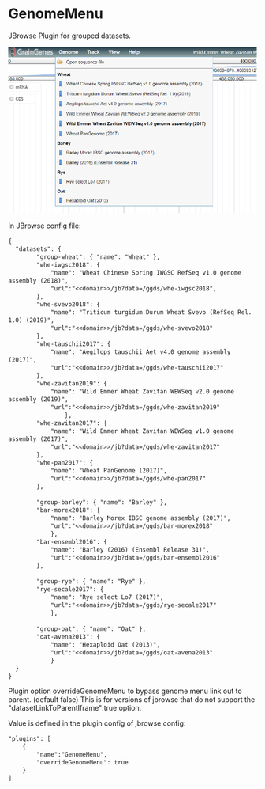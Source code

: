 # GenomeMenu

JBrowse Plugin for grouped datasets.

![alt text](https://raw.githubusercontent.com/GrainGenes/GenomeMenu/master/img/GenomeMenu.png "Example")

In JBrowse config file:
```
{
  "datasets": {
		"group-wheat": { "name": "Wheat" },
		"whe-iwgsc2018": {
			"name": "Wheat Chinese Spring IWGSC RefSeq v1.0 genome assembly (2018)",
			"url":"<<domain>>/jb?data=/ggds/whe-iwgsc2018",
		},
		"whe-svevo2018": {
			"name": "Triticum turgidum Durum Wheat Svevo (RefSeq Rel. 1.0) (2019)",
			"url":"<<domain>>/jb?data=/ggds/whe-svevo2018"
		},
		"whe-tauschii2017": {
			"name": "Aegilops tauschii Aet v4.0 genome assembly (2017)",
			"url":"<<domain>>/jb?data=/ggds/whe-tauschii2017"
		},
		"whe-zavitan2019": {
			"name": "Wild Emmer Wheat Zavitan WEWSeq v2.0 genome assembly (2019)",
			"url":"<<domain>>/jb?data=/ggds/whe-zavitan2019"
                },
		"whe-zavitan2017": {
			"name": "Wild Emmer Wheat Zavitan WEWSeq v1.0 genome assembly (2017)",
			"url":"<<domain>>/jb?data=/ggds/whe-zavitan2017"
		},
		"whe-pan2017": {
			"name": "Wheat PanGenome (2017)",
			"url":"<<domain>>/jb?data=/ggds/whe-pan2017"
		},

		"group-barley": { "name": "Barley" },
		"bar-morex2018": {
			"name": "Barley Morex IBSC genome assembly (2017)",
			"url":"<<domain>>/jb?data=/ggds/bar-morex2018"
         	},
		"bar-ensembl2016": {
			"name": "Barley (2016) (Ensembl Release 31)",
			"url":"<<domain>>/jb?data=/ggds/bar-ensembl2016"
		},

		"group-rye": { "name": "Rye" },
		"rye-secale2017": {
			"name": "Rye select Lo7 (2017)",
			"url":"<<domain>>/jb?data=/ggds/rye-secale2017"
         	},

		"group-oat": { "name": "Oat" },
		"oat-avena2013": {
			"name": "Hexaploid Oat (2013)",
			"url":"<<domain>>/jb?data=/ggds/oat-avena2013"
         	}
  }
}  
```

Plugin option overrideGenomeMenu to bypass genome menu link out to parent.  (default false)
This is for versions of jbrowse that do not support the "datasetLinkToParentIframe":true option.

Value is defined in the plugin config of jbrowse config:
```
"plugins": [
    {
        "name":"GenomeMenu",
        "overrideGenomeMenu": true
    }
]
```

